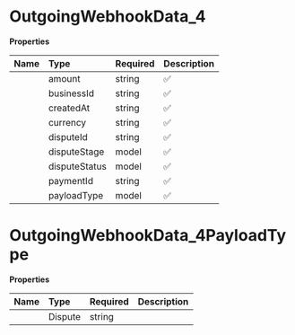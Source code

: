 # OutgoingWebhookData_4



**Properties**

| Name | Type | Required | Description |
| :-------- | :----------| :----------| :----------|
    | amount | string | ✅ | The amount involved in the dispute, represented as a string to accommodate precision. |
    | businessId | string | ✅ | The unique identifier of the business involved in the dispute. |
    | createdAt | string | ✅ | The timestamp of when the dispute was created, in UTC. |
    | currency | string | ✅ | The currency of the disputed amount, represented as an ISO 4217 currency code. |
    | disputeId | string | ✅ | The unique identifier of the dispute. |
    | disputeStage | model | ✅ |  |
    | disputeStatus | model | ✅ |  |
    | paymentId | string | ✅ | The unique identifier of the payment associated with the dispute. |
    | payloadType | model | ✅ |  |

# OutgoingWebhookData_4PayloadType



**Properties**

| Name | Type | Required | Description |
| :-------- | :----------| :----------| :----------|
    | Dispute | string |  | Dispute |





<!-- This file was generated by liblab | https://liblab.com/ -->